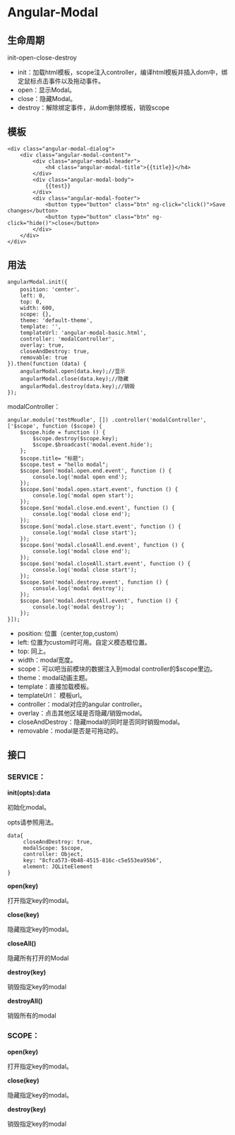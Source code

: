 # Angular-Modal #

## 生命周期 ##

init-open-close-destroy

- init：加载html模板，scope注入controller，编译html模板并插入dom中，绑定鼠标点击事件以及拖动事件。
- open：显示Modal。
- close：隐藏Modal。
- destroy：解除绑定事件，从dom删除模板，销毁scope

## 模板 ##

    <div class="angular-modal-dialog">
	    <div class="angular-modal-content">
		    <div class="angular-modal-header">
		    	<h4 class="angular-modal-title">{{title}}</h4>
		    </div>
		    <div class="angular-modal-body">
		    	{{test}}
		    </div>
		    <div class="angular-modal-footer">
			    <button type="button" class="btn" ng-click="click()">Save changes</button>
			    <button type="button" class="btn" ng-click="hide()">close</button>
		    </div>
	    </div>
    </div>

## 用法 ##
    angularModal.init({
		position: 'center'，
		left: 0,
		top: 0,
		width: 600,
		scope: {},
        theme: 'default-theme',
		template: '',
        templateUrl: 'angular-modal-basic.html',
        controller: 'modalController',
        overlay: true,
        closeAndDestroy: true,
        removable: true
	}).then(function (data) {
    	angularModal.open(data.key);//显示
		angularModal.close(data.key);//隐藏
		angularModal.destroy(data.key);//销毁
    });

modalController：
		
    angular.module('testMoudle', []) .controller('modalController', ['$scope', function ($scope) {
        $scope.hide = function () {
            $scope.destroy($scope.key);
            $scope.$broadcast('modal.event.hide');
        };
        $scope.title= "标题";
        $scope.test = "hello modal";
        $scope.$on('modal.open.end.event', function () {
            console.log('modal open end');
        });
        $scope.$on('modal.open.start.event', function () {
            console.log('modal open start');
        });
        $scope.$on('modal.close.end.event', function () {
            console.log('modal close end');
        });
        $scope.$on('modal.close.start.event', function () {
            console.log('modal close start');
        });
		$scope.$on('modal.closeAll.end.event', function () {
            console.log('modal close end');
        });
        $scope.$on('modal.closeAll.start.event', function () {
            console.log('modal close start');
        });
        $scope.$on('modal.destroy.event', function () {
            console.log('modal destroy');
        });
		$scope.$on('modal.destroyAll.event', function () {
            console.log('modal destroy');
        });
	}]);
	
- position: 位置（center,top,custom）
- left: 位置为custom时可用。自定义模态框位置。
- top: 同上。
- width：modal宽度。
- scope：可以吧当前模块的数据注入到modal controller的$scope里边。
- theme：modal动画主题。
- template：直接加载模板。
- templateUrl： 模板url。
- controller：modal对应的angular controller。
- overlay：点击其他区域是否隐藏/销毁modal。
- closeAndDestroy：隐藏modal的同时是否同时销毁modal。
- removable：modal是否是可拖动的。

## 接口 ##

### SERVICE： ###

**init(opts):data**

初始化modal。

opts请参照用法。

    data{
		 closeAndDestroy: true, 
		 modalScope: $scope, 
		 controller: Object, 
		 key: "8cfca573-0b48-4515-816c-c5e553ea95b6", 
		 element: JQLiteElement
	}

**open(key)**

打开指定key的modal。

**close(key)**

隐藏指定key的modal。

**closeAll()**

隐藏所有打开的Modal

**destroy(key)**

销毁指定key的modal

**destroyAll()**

销毁所有的modal

### SCOPE： ###

**open(key)**

打开指定key的modal。

**close(key)**

隐藏指定key的modal。

**destroy(key)**

销毁指定key的modal